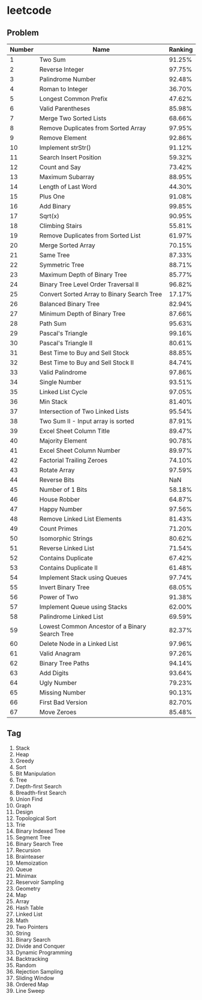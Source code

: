 # leetcode

## Problem
Number | Name | Ranking
-- | -- | --
1 | Two Sum | 91.25%
2 | Reverse Integer | 97.75%
3 | Palindrome Number | 92.48%
4 | Roman to Integer | 36.70%
5 | Longest Common Prefix | 47.62%
6 | Valid Parentheses | 85.98%
7 | Merge Two Sorted Lists | 68.66%
8 | Remove Duplicates from Sorted Array | 97.95%
9 | Remove Element | 92.86%
10 | Implement strStr() | 91.12%
11 | Search Insert Position | 59.32%
12 | Count and Say | 73.42%
13 | Maximum Subarray | 88.95%
14 | Length of Last Word | 44.30%
15 | Plus One | 91.08%
16 | Add Binary | 99.85%
17 | Sqrt(x) | 90.95%
18 | Climbing Stairs | 55.81%
19 | Remove Duplicates from Sorted List | 61.97%
20 | Merge Sorted Array | 70.15%
21 | Same Tree | 87.33%
22 | Symmetric Tree | 88.71%
23 | Maximum Depth of Binary Tree | 85.77%
24 | Binary Tree Level Order Traversal II | 96.82%
25 | Convert Sorted Array to Binary Search Tree | 17.17%
26 | Balanced Binary Tree | 82.94%
27 | Minimum Depth of Binary Tree | 87.66%
28 | Path Sum | 95.63%
29 | Pascal's Triangle | 99.16%
30 | Pascal's Triangle II | 80.61%
31 | Best Time to Buy and Sell Stock | 88.85%
32 | Best Time to Buy and Sell Stock II | 84.74%
33 | Valid Palindrome | 97.86%
34 | Single Number | 93.51%
35 | Linked List Cycle | 97.05%
36 | Min Stack | 81.40%
37 | Intersection of Two Linked Lists | 95.54%
38 | Two Sum II - Input array is sorted | 87.91%
39 | Excel Sheet Column Title | 89.47%
40 | Majority Element | 90.78%
41 | Excel Sheet Column Number | 89.97%
42 | Factorial Trailing Zeroes | 74.10%
43 | Rotate Array | 97.59%
44 | Reverse Bits | NaN
45 | Number of 1 Bits | 58.18%
46 | House Robber | 64.87%
47 | Happy Number | 97.56%
48 | Remove Linked List Elements | 81.43%
49 | Count Primes | 71.20%
50 | Isomorphic Strings | 80.62%
51 | Reverse Linked List | 71.54%
52 | Contains Duplicate | 67.42%
53 | Contains Duplicate II | 61.48%
54 | Implement Stack using Queues | 97.74%
55 | Invert Binary Tree | 68.05%
56 | Power of Two | 91.38%
57 | Implement Queue using Stacks | 62.00%
58 | Palindrome Linked List | 69.59%
59 | Lowest Common Ancestor of a Binary Search Tree | 82.37%
60 | Delete Node in a Linked List | 97.96%
61 | Valid Anagram | 97.26%
62 | Binary Tree Paths | 94.14%
63 | Add Digits | 93.64%
64 | Ugly Number | 79.23%
65 | Missing Number | 90.13%
66 | First Bad Version | 82.70%
67 | Move Zeroes | 85.48%

## Tag
1. Stack
1. Heap
1. Greedy
1. Sort
1. Bit Manipulation
1. Tree
1. Depth-first Search
1. Breadth-first Search
1. Union Find
1. Graph
1. Design
1. Topological Sort
1. Trie
1. Binary Indexed Tree
1. Segment Tree
1. Binary Search Tree
1. Recursion
1. Brainteaser
1. Memoization
1. Queue
1. Minimax
1. Reservoir Sampling
1. Geometry
1. Map
1. Array
1. Hash Table
1. Linked List
1. Math
1. Two Pointers
1. String
1. Binary Search
1. Divide and Conquer
1. Dynamic Programming
1. Backtracking
1. Random 
1. Rejection Sampling 
1. Sliding Window 
1. Ordered Map 
1. Line Sweep 